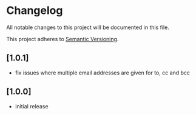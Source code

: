 # Changelog

All notable changes to this project will be documented in this file.

This project adheres to [Semantic Versioning](http://semver.org/).

## [1.0.1]

* fix issues where multiple email addresses are given for to, cc and bcc

## [1.0.0]

* initial release
